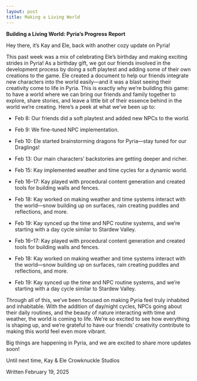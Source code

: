 ```yaml
---
layout: post
title: Making a Living World
---
```


**Building a Living World: Pyria’s Progress Report**

Hey there, it’s Kay and Ele, back with another cozy update on Pyria!

This past week was a mix of celebrating Ele’s birthday and making exciting strides in Pyria! As a birthday gift, we got our friends involved in the development process by doing a soft playtest and adding some of their own creations to the game. Ele created a document to help our friends integrate new characters into the world easily—and it was a blast seeing their creativity come to life in Pyria. This is exactly why we’re building this game: to have a world where we can bring our friends and family together to explore, share stories, and leave a little bit of their essence behind in the world we’re creating.
Here’s a peek at what we’ve been up to:

- Feb 8: Our friends did a soft playtest and added new NPCs to the world.
 
- Feb 9: We fine-tuned NPC implementation.
 
- Feb 10: Ele started brainstorming dragons for Pyria—stay tuned for our Draglings!
 
- Feb 13: Our main characters’ backstories are getting deeper and richer.
 
- Feb 15: Kay implemented weather and time cycles for a dynamic world.
 
- Feb 16–17: Kay played with procedural content generation and created tools for building walls and fences.
 
- Feb 18: Kay worked on making weather and time systems interact with the world—snow building up on surfaces, rain creating puddles and reflections, and more.
 
- Feb 19: Kay synced up the time and NPC routine systems, and we’re starting with a day cycle similar to Stardew Valley.
 
- Feb 16–17: Kay played with procedural content generation and created tools for building walls and fences.

- Feb 18: Kay worked on making weather and time systems interact with the world—snow building up on surfaces, rain creating puddles and reflections, and more.
 
- Feb 19: Kay synced up the time and NPC routine systems, and we’re starting with a day cycle similar to Stardew Valley.

Through all of this, we’ve been focused on making Pyria feel truly inhabited and inhabitable. With the addition of day/night cycles, NPCs going about their daily routines, and the beauty of nature interacting with time and weather, the world is coming to life. We’re so excited to see how everything is shaping up, and we’re grateful to have our friends’ creativity contribute to making this world feel even more vibrant.

Big things are happening in Pyria, and we are excited to share more updates soon!

Until next time,
Kay & Ele
Crowknuckle Studios

Written February 19, 2025
